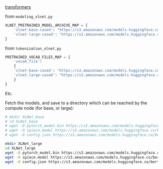 [transformers](https://github.com/huggingface/transformers/)

from `modeling_xlnet.py`

```python
XLNET_PRETRAINED_MODEL_ARCHIVE_MAP = {
    'xlnet-base-cased': "https://s3.amazonaws.com/models.huggingface.co/bert/xlnet-base-cased-pytorch_model.bin",
    'xlnet-large-cased': "https://s3.amazonaws.com/models.huggingface.co/bert/xlnet-large-cased-pytorch_model.bin",
}
```

from `tokenization_xlnet.py`

```python
PRETRAINED_VOCAB_FILES_MAP = {
    'vocab_file':
    {
    'xlnet-base-cased': "https://s3.amazonaws.com/models.huggingface.co/bert/xlnet-base-cased-spiece.model",
    'xlnet-large-cased': "https://s3.amazonaws.com/models.huggingface.co/bert/xlnet-large-cased-spiece.model",
    }
}
```
Etc.

Fetch the models, and save to a directory which can be reached by the compute node (for base, or large):

```bash
# mkdir XLNet_base
# cd XLNet_base
# wget -O pytorch_model.bin https://s3.amazonaws.com/models.huggingface.co/bert/xlnet-base-cased-pytorch_model.bin
# wget -O spiece.model https://s3.amazonaws.com/models.huggingface.co/bert/xlnet-base-cased-spiece.model
# wget -O config.json https://s3.amazonaws.com/models.huggingface.co/bert/xlnet-base-cased-config.json

mkdir XLNet_large
cd XLNet_large
wget -O pytorch_model.bin https://s3.amazonaws.com/models.huggingface.co/bert/xlnet-large-cased-pytorch_model.bin
wget -O spiece.model https://s3.amazonaws.com/models.huggingface.co/bert/xlnet-large-cased-spiece.model
wget -O config.json https://s3.amazonaws.com/models.huggingface.co/bert/xlnet-large-cased-config.json
```